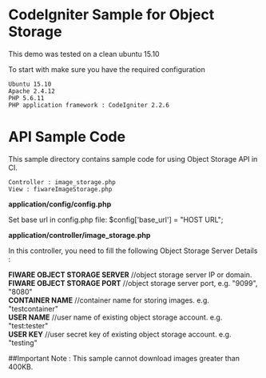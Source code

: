 
# CodeIgniter Sample for Object Storage
This demo was tested on a clean ubuntu 15.10

To start with make sure you have the required configuration

```
Ubuntu 15.10
Apache 2.4.12
PHP 5.6.11
PHP application framework : CodeIgniter 2.2.6

```

# API Sample Code
This sample directory contains sample code for using Object Storage API in CI.
```
Controller : image_storage.php
View : fiwareImageStorage.php

```

<b>application/config/config.php</b>

Set base url in config.php file: $config['base_url'] =  "HOST URL";

<b>application/controller/image_storage.php</b>

In this controller, you need to fill the following Object Storage Server Details :

<b>FIWARE OBJECT STORAGE SERVER</b>&nbsp;//object storage server IP or domain.
<b>FIWARE OBJECT STORAGE PORT</b>&nbsp;//object storage server port, e.g. "9099", "8080"<br>
<b>CONTAINER NAME</b>&nbsp;//container name for storing images. e.g. "testcontainer"<br>
<b>USER NAME</b>&nbsp;//user name of existing object storage account. e.g. "test:tester"<br>
<b>USER KEY</b>&nbsp;//user secret key of existing object storage account. e.g. "testing"<br>



##Important Note : This sample cannot download images greater than 400KB.







